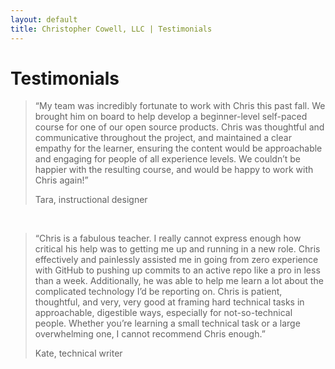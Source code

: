 ```yaml
---
layout: default
title: Christopher Cowell, LLC | Testimonials
---
```



<!-- remember to manually smartify quotation marks on this page. For some reason the "smartify" filter isn't doing what I expect it to. -->

# Testimonials

<blockquote class="blockquote">
<p class="testimonial">
“My team was incredibly fortunate to work with Chris this past fall. We brought him on board to help develop a beginner-level self-paced course for one of our open source products. Chris was thoughtful and communicative throughout the project, and maintained a clear empathy for the learner, ensuring the content would be approachable and engaging for people of all experience levels. We couldn’t be happier with the resulting course, and would be happy to work with Chris again!”
</p>

<footer class="blockquote-footer testimonial-author">Tara, instructional designer</footer>
</blockquote>

<br/>

<blockquote class="blockquote">
<p class="testimonial">
“Chris is a fabulous teacher. I really cannot express enough how critical his help was to getting me up and running in a new role. Chris effectively and painlessly assisted me in going from zero experience with GitHub to pushing up commits to an active repo like a pro in less than a week. Additionally, he was able to help me learn a lot about the complicated technology I’d be reporting on. Chris is patient, thoughtful, and very, very good at framing hard technical tasks in approachable, digestible ways, especially for not-so-technical people. Whether you’re learning a small technical task or a large overwhelming one, I cannot recommend Chris enough.”
</p>

<footer class="blockquote-footer testimonial-author">Kate, technical writer</footer>
</blockquote>
